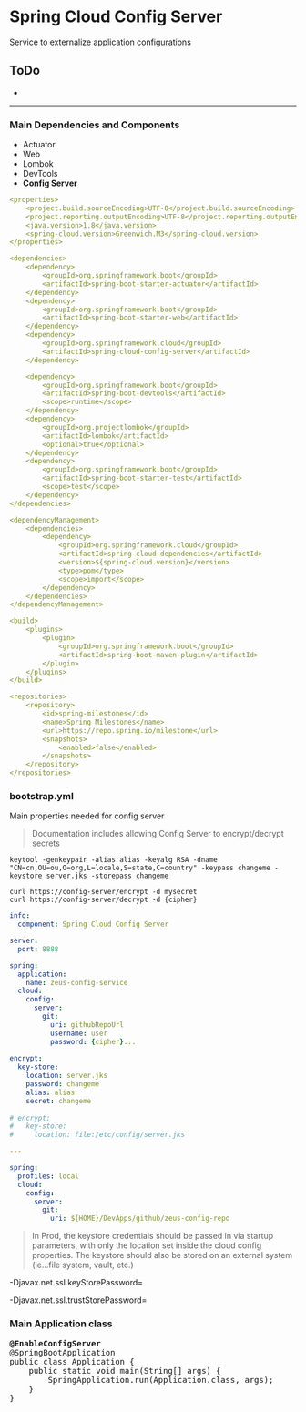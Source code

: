 # Spring Cloud Config Server
Service to externalize application configurations

## ToDo
*

----

### Main Dependencies and Components
* Actuator
* Web
* Lombok
* DevTools
* <b>Config Server</b>
```yml
<properties>
    <project.build.sourceEncoding>UTF-8</project.build.sourceEncoding>
    <project.reporting.outputEncoding>UTF-8</project.reporting.outputEncoding>
    <java.version>1.8</java.version>
    <spring-cloud.version>Greenwich.M3</spring-cloud.version>
</properties>

<dependencies>
    <dependency>
        <groupId>org.springframework.boot</groupId>
        <artifactId>spring-boot-starter-actuator</artifactId>
    </dependency>
    <dependency>
        <groupId>org.springframework.boot</groupId>
        <artifactId>spring-boot-starter-web</artifactId>
    </dependency>
    <dependency>
        <groupId>org.springframework.cloud</groupId>
        <artifactId>spring-cloud-config-server</artifactId>
    </dependency>

    <dependency>
        <groupId>org.springframework.boot</groupId>
        <artifactId>spring-boot-devtools</artifactId>
        <scope>runtime</scope>
    </dependency>
    <dependency>
        <groupId>org.projectlombok</groupId>
        <artifactId>lombok</artifactId>
        <optional>true</optional>
    </dependency>
    <dependency>
        <groupId>org.springframework.boot</groupId>
        <artifactId>spring-boot-starter-test</artifactId>
        <scope>test</scope>
    </dependency>
</dependencies>

<dependencyManagement>
    <dependencies>
        <dependency>
            <groupId>org.springframework.cloud</groupId>
            <artifactId>spring-cloud-dependencies</artifactId>
            <version>${spring-cloud.version}</version>
            <type>pom</type>
            <scope>import</scope>
        </dependency>
    </dependencies>
</dependencyManagement>

<build>
    <plugins>
        <plugin>
            <groupId>org.springframework.boot</groupId>
            <artifactId>spring-boot-maven-plugin</artifactId>
        </plugin>
    </plugins>
</build>

<repositories>
    <repository>
        <id>spring-milestones</id>
        <name>Spring Milestones</name>
        <url>https://repo.spring.io/milestone</url>
        <snapshots>
            <enabled>false</enabled>
        </snapshots>
    </repository>
</repositories>
```

### bootstrap.yml
Main properties needed for config server
> Documentation includes allowing Config Server to encrypt/decrypt secrets
```
keytool -genkeypair -alias alias -keyalg RSA -dname "CN=cn,OU=ou,O=org,L=locale,S=state,C=country" -keypass changeme -keystore server.jks -storepass changeme

curl https://config-server/encrypt -d mysecret
curl https://config-server/decrypt -d {cipher}
```
```yaml
info:
  component: Spring Cloud Config Server

server:
  port: 8888

spring:
  application:
    name: zeus-config-service
  cloud:
    config:
      server:
        git:
          uri: githubRepoUrl
          username: user
          password: {cipher}...
          
encrypt:
  key-store:
    location: server.jks
    password: changeme
    alias: alias
    secret: changeme
    
# encrypt:
#   key-store:
#     location: file:/etc/config/server.jks

---

spring:
  profiles: local
  cloud:
    config:
      server:
        git:
          uri: ${HOME}/DevApps/github/zeus-config-repo
```
> In Prod, the keystore credentials should be passed in via startup parameters, with only the location set inside the cloud config properties. The keystore should also be stored on an external system (ie...file system, vault, etc.)

-Djavax.net.ssl.keyStorePassword=

-Djavax.net.ssl.trustStorePassword=

### Main Application class
<pre>
<b>@EnableConfigServer</b>
@SpringBootApplication
public class Application {
    public static void main(String[] args) {
        SpringApplication.run(Application.class, args);
    }
}        
</pre>